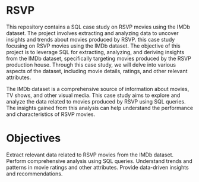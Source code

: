 # RSVP
This repository contains a SQL case study on RSVP movies using the IMDb dataset. The project involves extracting and analyzing data to uncover insights and trends about movies produced by RSVP.
this case study focusing on RSVP movies using the IMDb dataset. The objective of this project is to leverage SQL for extracting, analyzing, and deriving insights from the IMDb dataset, specifically targeting movies produced by the RSVP production house. Through this case study, we will delve into various aspects of the dataset, including movie details, ratings, and other relevant attributes.

The IMDb dataset is a comprehensive source of information about movies, TV shows, and other visual media. This case study aims to explore and analyze the data related to movies produced by RSVP using SQL queries. The insights gained from this analysis can help understand the performance and characteristics of RSVP movies.

# Objectives
Extract relevant data related to RSVP movies from the IMDb dataset.
Perform comprehensive analysis using SQL queries.
Understand trends and patterns in movie ratings and other attributes.
Provide data-driven insights and recommendations.
